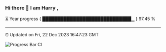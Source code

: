 ### Hi there 👋 I am Harry , 

⏳ Year progress { █████████████████████████████▁ } 97.45 %

---

⏰ Updated on Fri, 22 Dec 2023 16:47:23 GMT

![Progress Bar CI](https://github.com/duykhang68/duykhang68/workflows/Progress%20Bar%20CI/badge.svg)
